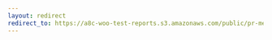 ```yaml
---
layout: redirect
redirect_to: https://a8c-woo-test-reports.s3.amazonaws.com/public/pr-merge/45125/api/index.html
---
```


